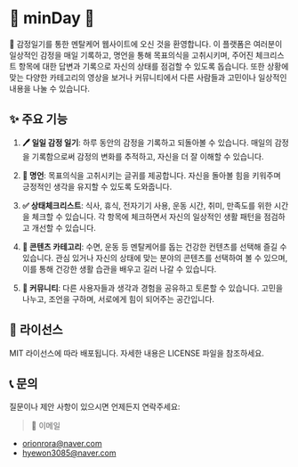 # 🌟 minDay 🌟

📝 감정일기를 통한 멘탈케어 웹사이트에 오신 것을 환영합니다. 이 플랫폼은 여러분이 일상적인 감정을
 매일 기록하고, 명언을 통해 목표의식을 고취시키며, 주어진 체크리스트 항목에 대한 답변과 기록으로 자신의 상태를 점검할 수 있도록 돕습니다. 또한 상황에 맞는 다양한 카테고리의 영상을 보거나 커뮤니티에서 다른 사람들과 고민이나 일상적인 내용을 나눌 수 있습니다.

## ✨ 주요 기능

1. **🖊️ 일일 감정 일기**: 하루 동안의 감정을 기록하고 되돌아볼 수 있습니다. 매일의 감정을 기록함으로써 감정의 변화를 추적하고, 자신을 더 잘 이해할 수 있습니다.

2. **💬 명언**: 목표의식을 고취시키는 글귀를 제공합니다. 자신을 돌아볼 힘을 키워주며 긍정적인 생각을 유지할 수 있도록 도와줍니다.

3. **✅ 상태체크리스트**: 식사, 휴식, 전자기기 사용, 운동 시간, 취미, 만족도를 위한 시간을 체크할 수 있습니다. 각 항목에 체크하면서 자신의 일상적인 생활 패턴을 점검하고 개선할 수 있습니다.

4. **🎥 콘텐츠 카테고리**: 수면, 운동 등 멘탈케어를 돕는 건강한 컨텐츠를 선택해 즐길 수 있습니다. 관심 있거나 자신의 상태에 맞는 분야의 콘텐츠를 선택하여 볼 수 있으며, 이를 통해 건강한 생활 습관을 배우고 길러 나갈 수 있습니다.

5. **👥 커뮤니티**: 다른 사용자들과 생각과 경험을 공유하고 토론할 수 있습니다. 고민을 나누고, 조언을 구하며, 서로에게 힘이 되어주는 공간입니다.


## 📄 라이선스
MIT 라이선스에 따라 배포됩니다. 자세한 내용은 LICENSE 파일을 참조하세요.

## 📞 문의
질문이나 제안 사항이 있으시면 언제든지 연락주세요:

> 📧 이메일
- orionrora@naver.com
- hyewon3085@naver.com
